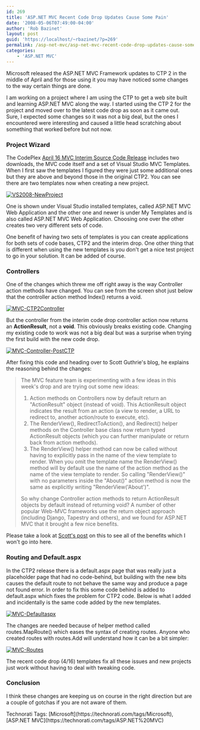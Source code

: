 ```yaml
---
id: 269
title: 'ASP.NET MVC Recent Code Drop Updates Cause Some Pain'
date: '2008-05-06T07:49:00-04:00'
author: 'Rob Bazinet'
layout: post
guid: 'https://localhost/~rbazinet/?p=269'
permalink: /asp-net-mvc/asp-net-mvc-recent-code-drop-updates-cause-some-pain/
categories:
    - 'ASP.NET MVC'
---
```


Microsoft released the ASP.NET MVC Framework updates to CTP 2 in the middle of April and for those using it you may have noticed some changes to the way certain things are done.

I am working on a project where I am using the CTP to get a web site built and learning ASP.NET MVC along the way. I started using the CTP 2 for the project and moved over to the latest code drop as soon as it came out. Sure, I expected some changes so it was not a big deal, but the ones I encountered were interesting and caused a little head scratching about something that worked before but not now.

### Project Wizard

The CodePlex [April 16 MVC Interim Source Code Release](https://www.codeplex.com/aspnet/Release/ProjectReleases.aspx?ReleaseId=12640) includes two downloads, the MVC code itself and a set of Visual Studio MVC Templates. When I first saw the templates I figured they were just some additional ones but they are above and beyond those in the original CTP2. You can see there are two templates now when creating a new project.

[![VS2008-NewProject](https://www.accidentaltechnologist.com/files/media/image/WindowsLiveWriter/ASP.NETMVCRecentCodeDropUpdatesareIntere_FC1B/VS2008-NewProject_thumb.jpg)](https://www.accidentaltechnologist.com/files/media/image/WindowsLiveWriter/ASP.NETMVCRecentCodeDropUpdatesareIntere_FC1B/VS2008-NewProject_2.jpg)

One is shown under Visual Studio installed templates, called ASP.NET MVC Web Application and the other one and newer is under My Templates and is also called ASP.NET MVC Web Application. Choosing one over the other creates two very different sets of code.

One benefit of having two sets of templates is you can create applications for both sets of code bases, CTP2 and the interim drop. One other thing that is different when using the new templates is you don't get a nice test project to go in your solution. It can be added of course.

### Controllers

One of the changes which threw me off right away is the way Controller action methods have changed. You can see from the screen shot just below that the controller action method Index() returns a void.

[![MVC-CTP2Controller](https://www.accidentaltechnologist.com/files/media/image/WindowsLiveWriter/ASP.NETMVCRecentCodeDropUpdatesareIntere_FC1B/MVC-CTP2Controller_thumb.jpg)](https://www.accidentaltechnologist.com/files/media/image/WindowsLiveWriter/ASP.NETMVCRecentCodeDropUpdatesareIntere_FC1B/MVC-CTP2Controller_2.jpg)

But the controller from the interim code drop controller action now returns an **ActionResult**, not a **void**. This obviously breaks existing code. Changing my existing code to work was not a big deal but was a surprise when trying the first build with the new code drop.

[![MVC-Controller-PostCTP](https://www.accidentaltechnologist.com/files/media/image/WindowsLiveWriter/ASP.NETMVCRecentCodeDropUpdatesareIntere_FC1B/MVC-Controller-PostCTP_thumb.jpg)](https://www.accidentaltechnologist.com/files/media/image/WindowsLiveWriter/ASP.NETMVCRecentCodeDropUpdatesareIntere_FC1B/MVC-Controller-PostCTP_2.jpg)

After fixing this code and heading over to Scott Guthrie's blog, he explains the reasoning behind the changes:

> The MVC feature team is experimenting with a few ideas in this week's drop and are trying out some new ideas:
> 
> 1. Action methods on Controllers now by default return an "ActionResult" object (instead of void). This ActionResult object indicates the result from an action (a view to render, a URL to redirect to, another action/route to execute, etc).
> 2. The RenderView(), RedirectToAction(), and Redirect() helper methods on the Controller base class now return typed ActionResult objects (which you can further manipulate or return back from action methods).
> 3. The RenderView() helper method can now be called without having to explicitly pass in the name of the view template to render. When you omit the template name the RenderView() method will by default use the name of the action method as the name of the view template to render. So calling "RenderView()" with no parameters inside the "About()" action method is now the same as explicitly writing "RenderView('About')".
> 
> So why change Controller action methods to return ActionResult objects by default instead of returning void? A number of other popular Web-MVC frameworks use the return object approach (including Django, Tapestry and others), and we found for ASP.NET MVC that it brought a few nice benefits.

Please take a look at [Scott's post](https://weblogs.asp.net/scottgu/archive/2008/04/16/asp-net-mvc-source-refresh-preview.aspx) on this to see all of the benefits which I won't go into here.

### Routing and Default.aspx

In the CTP2 release there is a default.aspx page that was really just a placeholder page that had no code-behind, but building with the new bits causes the default route to not behave the same way and produce a page not found error. In order to fix this some code behind is added to default.aspx which fixes the problem for CTP2 code. Below is what I added and incidentally is the same code added by the new templates.

[![MVC-Defaultaspx](https://www.accidentaltechnologist.com/files/media/image/WindowsLiveWriter/ASP.NETMVCRecentCodeDropUpdatesareIntere_FC1B/MVC-Defaultaspx_thumb.jpg)](https://www.accidentaltechnologist.com/files/media/image/WindowsLiveWriter/ASP.NETMVCRecentCodeDropUpdatesareIntere_FC1B/MVC-Defaultaspx_2.jpg)

The changes are needed because of helper method called routes.MapRoute() which eases the syntax of creating routes. Anyone who created routes with routes.Add will understand how it can be a bit simpler:

[![MVC-Routes](https://www.accidentaltechnologist.com/files/media/image/WindowsLiveWriter/ASP.NETMVCRecentCodeDropUpdatesareIntere_FC1B/MVC-Routes_thumb.jpg)](https://www.accidentaltechnologist.com/files/media/image/WindowsLiveWriter/ASP.NETMVCRecentCodeDropUpdatesareIntere_FC1B/MVC-Routes_2.jpg)

The recent code drop (4/16) templates fix all these issues and new projects just work without having to deal with tweaking code.

### Conclusion

I think these changes are keeping us on course in the right direction but are a couple of gotchas if you are not aware of them.

<div class="wlWriterSmartContent" id="scid:0767317B-992E-4b12-91E0-4F059A8CECA8:3ec09e6d-3383-4360-9bba-1b7594f7ed6b" style="margin: 0px; padding: 0px; display: inline;">Technorati Tags: [Microsoft](https://technorati.com/tags/Microsoft),[ASP.NET MVC](https://technorati.com/tags/ASP.NET%20MVC)</div>
